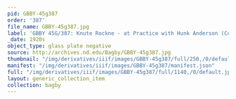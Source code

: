 ```yaml
---
pid: GBBY-45g387
order: '387'
file_name: GBBY-45g387.jpg
label: 'GBBY 45G/387: Knute Rockne - at Practice with Hunk Anderson (Coach) - c1920s'
_date: 1920s
object_type: glass plate negative
source: http://archives.nd.edu/Bagby/GBBY-45g387.jpg
thumbnail: "/img/derivatives/iiif/images/GBBY-45g387/full/250,/0/default.jpg"
manifest: "/img/derivatives/iiif/images/GBBY-45g387/manifest.json"
full: "/img/derivatives/iiif/images/GBBY-45g387/full/1140,/0/default.jpg"
layout: generic_collection_item
collection: bagby
---
```

